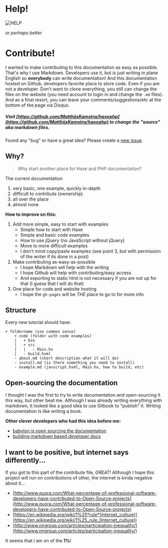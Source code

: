 # Help!

![HELP](http://lorempixel.com/800/200/technics/HELP/)

_or perhaps better_

# Contribute!

I wanted to make contributing to this documentation as easy as possible.
That's why I use Markdown. Developers use it, but is just writing in plane English so **everybody** can write documentation!
And this documentation hosted on Github, developers favorite place to store code.
Even if you are not a developer. Don't want to clone everything, you still can change the files on the website (you need account to login in and change the `.md` files).
And as a final resort, you can leave your comments/suggestions/etc at the bottom of the page via Disqus.

##### Visit [https://github.com/MatthijsKamstra/haxephp](https://github.com/MatthijsKamstra/haxephp) to change the "source" aka markdown files.

Found any "bug" or have a great idea? Please create a [new issue](https://github.com/MatthijsKamstra/haxephp/issues/new).

## Why?

> Why start another place for Haxe and PHP documentation?

The current documentation

1. very basic, one example, quickly in-depth
2. difficult to contribute (ownership)
3. all over the place
4. almost none

**How to improve on this:**

1. Add more simple, easy to start with examples
   - Simple how to start with Haxe
   - Simple and basic code examples
   - How to use jQuery (no JavaScript without jQuery)
   - Move to more difficult examples
   - I don't mind copy/paste examples (see point 3, but with permission of the writer if its done in a post)
2. Make contributing as-easy-as-possible
   - I hope Markdown will help with the writing
   - I hope Github will help with contributing/easy access
   - And exporting to static html is not necessary if you are not up for that (I guess that I will do that)
3. One place for code and website hosting
   - I hope the `gh-pages` will be _THE_ place to go to for more info

## Structure

Every new tutorial should have:

```
+ foldername (use common sense)
	+ code (folder with code examples)
	|	+ bin
	|	+ src
	|	|	- Main.hx
	|	- build.hxml
	- about.md (short description what it will do)
	- install.md (is there something you need to install)
	- example.md (javscript.hxml, Main.hx, how to build, etc)

```

## Open-sourcing the documentation

I thought I was the first to try to write documentation and open-sourcing it this way, but other beat me.
Although I was already writing everything with markdown, it looked like a good idea to use Gitbook to "publish" it. Writing documentation is like writing a book.

**Other clever developers who had this idea before me:**

- [babylon js open sourcing the documentation](http://blogs.msdn.com/b/eternalcoding/archive/2015/08/11/babylon-js-open-sourcing-the-documentation.aspx)
- [building markdown based developer docs](https://medium.com/code-stories/building-markdown-based-developer-docs-87c0317c56f7)

## I want to be positive, but internet says differently...

If you got to this part of the contribute file, _GREAT_!
Although I hope this project will run on contributions of other, the internet is kinda negative about it...

- [http://www.quora.com/What-percentage-of-professional-software-developers-have-contributed-to-Open-Source-projects](http://www.quora.com/What-percentage-of-professional-software-developers-have-contributed-to-Open-Source-projects)
- [https://en.wikipedia.org/wiki/1%25*rule*(Internet_culture)](<https://en.wikipedia.org/wiki/1%25_rule_(Internet_culture)>)
- [http://www.nngroup.com/articles/participation-inequality/](http://www.nngroup.com/articles/participation-inequality/)

It seems that I am on of the **1%**!
